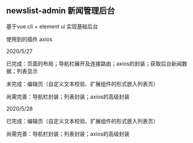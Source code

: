 ## newslist-admin 新闻管理后台

基于vue.cli + element ui 实现基础后台

使用到的插件 axios

2020/5/27

已完成：页面的布局；导航栏展开及连接路由；axios的封装；获取后台新闻数据；列表显示

未完成：编辑页（自定义文本校验、扩展组件的形式嵌入列表页）

尚需完善：导航栏封装；列表封装；axios的高级封装



2020/5/28

已完成：编辑页（自定义文本校验、扩展组件的形式嵌入列表页）

尚需完善：导航栏封装；列表封装；axios的高级封装